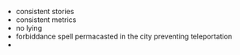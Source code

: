 - consistent stories
- consistent metrics
- no lying 
- forbiddance spell permacasted in the city preventing teleportation
- 